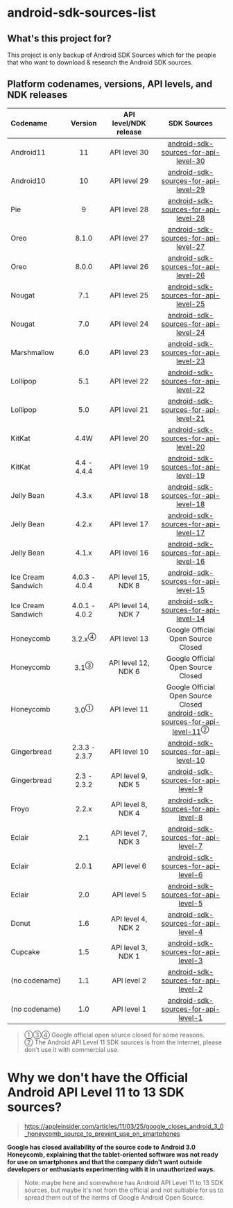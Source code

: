 # android-sdk-sources-list

## What's this project for?

This project is only backup of Android SDK Sources which for the people that who want to download & research the Android SDK sources.

## Platform codenames, versions, API levels, and NDK releases

|Codename|Version|API level/NDK release|SDK Sources|
|:----|:----:|:----:|:----:|
|Android11|11|API level 30|[android-sdk-sources-for-api-level-30](https://github.com/AndroidSDKSources/android-sdk-sources-for-api-level-30)|
|Android10|10|API level 29|[android-sdk-sources-for-api-level-29](https://github.com/AndroidSDKSources/android-sdk-sources-for-api-level-29)|
|Pie|9|API level 28|[android-sdk-sources-for-api-level-28](https://github.com/AndroidSDKSources/android-sdk-sources-for-api-level-28)|
|Oreo|8.1.0|API level 27|[android-sdk-sources-for-api-level-27](https://github.com/AndroidSDKSources/android-sdk-sources-for-api-level-27)|
|Oreo|8.0.0|API level 26|[android-sdk-sources-for-api-level-26](https://github.com/AndroidSDKSources/android-sdk-sources-for-api-level-26)|
|Nougat|7.1|API level 25|[android-sdk-sources-for-api-level-25](https://github.com/AndroidSDKSources/android-sdk-sources-for-api-level-25)|
|Nougat|7.0|API level 24|[android-sdk-sources-for-api-level-24](https://github.com/AndroidSDKSources/android-sdk-sources-for-api-level-24)|
|Marshmallow|6.0|API level 23|[android-sdk-sources-for-api-level-23](https://github.com/AndroidSDKSources/android-sdk-sources-for-api-level-23)|
|Lollipop|5.1|API level 22|[android-sdk-sources-for-api-level-22](https://github.com/AndroidSDKSources/android-sdk-sources-for-api-level-22)|
|Lollipop|5.0|API level 21|[android-sdk-sources-for-api-level-21](https://github.com/AndroidSDKSources/android-sdk-sources-for-api-level-21)|
|KitKat|4.4W|API level 20|[android-sdk-sources-for-api-level-20](https://github.com/AndroidSDKSources/android-sdk-sources-for-api-level-20)|
|KitKat|4.4 - 4.4.4|API level 19|[android-sdk-sources-for-api-level-19](https://github.com/AndroidSDKSources/android-sdk-sources-for-api-level-19)|
|Jelly Bean|4.3.x|API level 18|[android-sdk-sources-for-api-level-18](https://github.com/AndroidSDKSources/android-sdk-sources-for-api-level-18)|
|Jelly Bean|4.2.x|API level 17|[android-sdk-sources-for-api-level-17](https://github.com/AndroidSDKSources/android-sdk-sources-for-api-level-17)|
|Jelly Bean|4.1.x|API level 16|[android-sdk-sources-for-api-level-16](https://github.com/AndroidSDKSources/android-sdk-sources-for-api-level-16)|
|Ice Cream Sandwich|4.0.3 - 4.0.4|API level 15, NDK 8|[android-sdk-sources-for-api-level-15](https://github.com/AndroidSDKSources/android-sdk-sources-for-api-level-15)|
|Ice Cream Sandwich|4.0.1 - 4.0.2|API level 14, NDK 7|[android-sdk-sources-for-api-level-14](https://github.com/AndroidSDKSources/android-sdk-sources-for-api-level-14)|
|Honeycomb|3.2.x<sup>④</sup>|API level 13|Google Official Open Source Closed|
|Honeycomb|3.1<sup>③</sup>|API level 12, NDK 6|Google Official Open Source Closed|
|Honeycomb|3.0<sup>①</sup>|API level 11|Google Official Open Source Closed<br>[android-sdk-sources-for-api-level-11](https://github.com/AndroidSDKSources/android-sdk-sources-for-api-level-11)<sup>②</sup>|
|Gingerbread|2.3.3 - 2.3.7|API level 10|[android-sdk-sources-for-api-level-10](https://github.com/AndroidSDKSources/android-sdk-sources-for-api-level-10)|
|Gingerbread|2.3 - 2.3.2|API level 9, NDK 5|[android-sdk-sources-for-api-level-9](https://github.com/AndroidSDKSources/android-sdk-sources-for-api-level-9)|
|Froyo|2.2.x|API level 8, NDK 4|[android-sdk-sources-for-api-level-8](https://github.com/AndroidSDKSources/android-sdk-sources-for-api-level-8)|
|Eclair|2.1|API level 7, NDK 3|[android-sdk-sources-for-api-level-7](https://github.com/AndroidSDKSources/android-sdk-sources-for-api-level-7)|
|Eclair|2.0.1|API level 6|[android-sdk-sources-for-api-level-6](https://github.com/AndroidSDKSources/android-sdk-sources-for-api-level-6)|
|Eclair|2.0|API level 5|[android-sdk-sources-for-api-level-5](https://github.com/AndroidSDKSources/android-sdk-sources-for-api-level-5)|
|Donut|1.6|API level 4, NDK 2|[android-sdk-sources-for-api-level-4](https://github.com/AndroidSDKSources/android-sdk-sources-for-api-level-4)|
|Cupcake|1.5|API level 3, NDK 1|[android-sdk-sources-for-api-level-3](https://github.com/AndroidSDKSources/android-sdk-sources-for-api-level-3)|
|(no codename)|1.1|API level 2|[android-sdk-sources-for-api-level-2](https://github.com/AndroidSDKSources/android-sdk-sources-for-api-level-2)|
|(no codename)|1.0|API level 1|[android-sdk-sources-for-api-level-1](https://github.com/AndroidSDKSources/android-sdk-sources-for-api-level-1)|

> ①③④ Google official open source closed for some reasons.  
> ② The Android API Level 11 SDK sources is from the internet, please don't use it with commercial use.

# Why we don't have the Official Android API Level 11 to 13 SDK sources?

> https://appleinsider.com/articles/11/03/25/google_closes_android_3_0_honeycomb_source_to_prevent_use_on_smartphones

**Google has closed availability of the source code to Android 3.0 Honeycomb, explaining that the tablet-oriented software was not ready for use on smartphones and that the company didn't want outside developers or enthusiasts experimenting with it in unauthorized ways.**

> Note: maybe here and somewhere has Android API Level 11 to 13 SDK sources, but maybe it's not from the official and not suitiable for us to spread them out of the iterms of Google Android Open Source.

